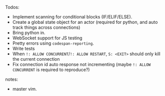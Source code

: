 Todos:
- Implement scanning for conditional blocks (IF/ELIF/ELSE).
- Create a global state object for an actor (required for python, and auto track things across connections)
- Bring python in.
- WebSocket support for JS testing
- Pretty errors using `codespan-reporting`.
- Write tests
- When `!: ALLOW CONCURRENT`/`!: ALLOW RESTART`, `S: <EXIT>` should only kill the current connection
- Fix connection id auto response not incrementing (maybe `!: ALLOW CONCURRENT` is required to reproduce?)

notes:
- master vim.
